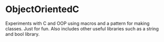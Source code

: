 # ObjectOrientedC
Experiments with C and OOP using macros and a pattern for making classes. Just for fun. Also includes other useful libraries such as a string and bool library.
